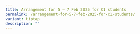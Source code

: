 ```yaml
---
title: Arrangement for 5 – 7 Feb 2025 for C1 students
permalink: /arrangement-for-5-7-feb-2025-for-c1-students/
variant: tiptap
description: ""
---
```

